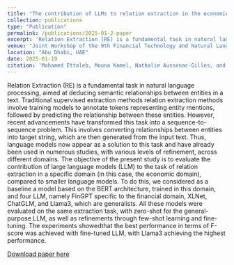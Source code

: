 ```yaml
---
title: "The contribution of LLMs to relation extraction in the economic field"
collection: publications
type: "Publication"
permalink: /publications/2025-01-2-paper
excerpt: 'Relation Extraction (RE) is a fundamental task in natural language processing, aimed at deducing semantic relationships between entities in a text. Traditional supervised extraction methods relation extraction methods involve training models to annotate tokens representing entity mentions, followed by predicting the relationship between these entities. However, recent advancements have transformed this task into a sequence-to-sequence problem. This involves converting relationships between entities into target string, which are then generated from the input text. Thus, language models now appear as a solution to this task and have already been used in numerous studies, with various levels of refinement, across different domains. The objective of the present study is to evaluate the contribution of large language models (LLM) to the task of relation extraction in a specific domain (in this case, the economic domain), compared to smaller language models. To do this, we considered as a baseline a model based on the BERT architecture, trained in this domain, and four LLM, namely FinGPT specific to the financial domain, XLNet, ChatGLM, and Llama3, which are generalists. All these models were evaluated on the same extraction task, with zero-shot for the general-purpose LLM, as well as refinements through few-shot learning and fine-tuning. The experiments showedthat the best performance in terms of F-score was achieved with fine-tuned LLM, with Llama3 achieving the highest performance.'
venue: "Joint Workshop of the 9th Financial Technology and Natural Language Processing (FinNLP), the 6th Financial Narrative Processing (FNP), and the 1st Workshop on Large Language Models for Finance and Legal (LLMFinLegal)"
location: "Abu Dhabi, UAE"
date: 2025-01-19
citation: 'Mohamed Ettaleb, Mouna Kamel, Nathalie Aussenac-Gilles, and Véronique Moriceau. 2025. The contribution of LLMs to relation extraction in the economic field. In Proceedings of the Joint Workshop of the 9th Financial Technology and Natural Language Processing (FinNLP), the 6th Financial Narrative Processing (FNP), and the 1st Workshop on Large Language Models for Finance and Legal (LLMFinLegal), pages 175–183, Abu Dhabi, UAE. Association for Computational Linguistics.'
---
```

Relation Extraction (RE) is a fundamental task in natural language processing, aimed at deducing semantic relationships between entities in a text. Traditional supervised extraction methods relation extraction methods involve training models to annotate tokens representing entity mentions, followed by predicting the relationship between these entities. However, recent advancements have transformed this task into a sequence-to-sequence problem. This involves converting relationships between entities into target string, which are then generated from the input text. Thus, language models now appear as a solution to this task and have already been used in numerous studies, with various levels of refinement, across different domains. The objective of the present study is to evaluate the contribution of large language models (LLM) to the task of relation extraction in a specific domain (in this case, the economic domain), compared to smaller language models. To do this, we considered as a baseline a model based on the BERT architecture, trained in this domain, and four LLM, namely FinGPT specific to the financial domain, XLNet, ChatGLM, and Llama3, which are generalists. All these models were evaluated on the same extraction task, with zero-shot for the general-purpose LLM, as well as refinements through few-shot learning and fine-tuning. The experiments showedthat the best performance in terms of F-score was achieved with fine-tuned LLM, with Llama3 achieving the highest performance.

[Download paper here](https://aclanthology.org/2025.finnlp-1.17.pdf)
